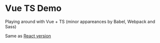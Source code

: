 # Vue TS Demo

Playing around with Vue + TS (minor appareances by Babel, Webpack and Sass)

Same as [React version](https://github.com/belsrc/react-ts-demo)

